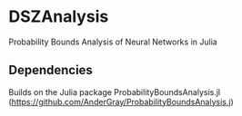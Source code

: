# DSZAnalysis
Probability Bounds Analysis of Neural Networks in Julia

## Dependencies
Builds on the Julia package ProbabilityBoundsAnalysis.jl (https://github.com/AnderGray/ProbabilityBoundsAnalysis.j) 
